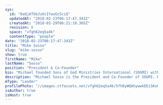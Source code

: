 ```yaml
---
sys:
  id: "6aQjATkbJuOcIYwuGcSciQ"
  updatedAt: "2018-02-23T06:17:47.343Z"
  createdAt: "2018-03-29T06:21:18.365Z"
  revision: 6
  space: "vfgh62eq5a4k"
  contentType: "people"
date: "2018-02-23T06:17:47.343Z"
title: "Mike Sosso"
slug: "mike-sosso"
show: true
firstName: "Mike"
lastName: "Sosso"
position: "President & Co-Founder"
bio: "Michael founded Sons of God Ministries International (SOGMI) with his wife Cristina in 2002. He operates strongly as an apostle and teacher and is very passionate about empowering the Body of Christ to fullfill her God ordained mission, to prepare the world for the Lord's return. Mike is also the founder and CEO of Sosso Group LLC which operates InsuranceSmart and Sosso Furniture Group."
description: "Michael Sosso is the President and Co-Founder of SOGMI. He founded SOGMI in 2002 with his wife Cristina Sosso."
mType: "Leader"
profilePhoto: "//images.ctfassets.net/vfgh62eq5a4k/5fh8yWQAhywwkEEiSKoUoa/466ef0e58509f7fa15510fd8fbbf246e/pastor_mike__1_.jpg"
isAuthor: true
isHost: true
---
```

